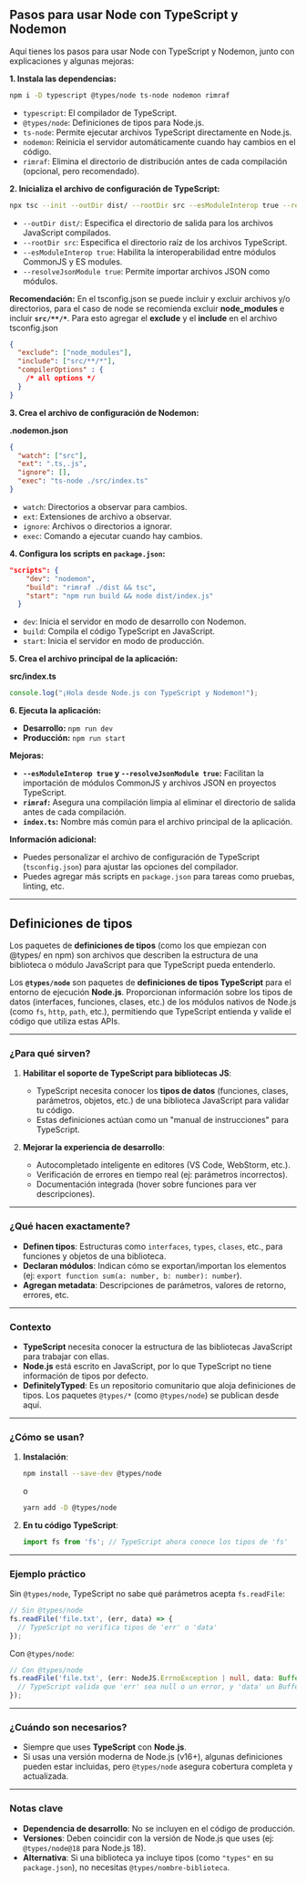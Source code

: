 ## Pasos para usar Node con TypeScript y Nodemon

Aquí tienes los pasos para usar Node con TypeScript y Nodemon, junto con explicaciones y algunas mejoras:

**1. Instala las dependencias:**

```bash
npm i -D typescript @types/node ts-node nodemon rimraf
```

*   `typescript`: El compilador de TypeScript.
*   `@types/node`: Definiciones de tipos para Node.js.
*   `ts-node`: Permite ejecutar archivos TypeScript directamente en Node.js.
*   `nodemon`: Reinicia el servidor automáticamente cuando hay cambios en el código.
*   `rimraf`: Elimina el directorio de distribución antes de cada compilación (opcional, pero recomendado).

**2. Inicializa el archivo de configuración de TypeScript:**

```bash
npx tsc --init --outDir dist/ --rootDir src --esModuleInterop true --resolveJsonModule true
```

*   `--outDir dist/`: Especifica el directorio de salida para los archivos JavaScript compilados.
*   `--rootDir src`: Especifica el directorio raíz de los archivos TypeScript.
*   `--esModuleInterop true`: Habilita la interoperabilidad entre módulos CommonJS y ES modules.
*   `--resolveJsonModule true`: Permite importar archivos JSON como módulos.

**Recomendación:** En el tsconfig.json se puede incluir y excluir archivos y/o directorios, para el caso de node se recomienda excluir __node_modules__
e incluir __`src/**/*`__. Para esto agregar el __exclude__ y el __include__ en el archivo tsconfig.json

```json
{
  "exclude": ["node_modules"],
  "include": ["src/**/*"],
  "compilerOptions" : {
    /* all options */
  }
}
```


**3. Crea el archivo de configuración de Nodemon:**

**.nodemon.json**

```json
{
  "watch": ["src"],
  "ext": ".ts,.js",
  "ignore": [],
  "exec": "ts-node ./src/index.ts"
}
```

*   `watch`: Directorios a observar para cambios.
*   `ext`: Extensiones de archivo a observar.
*   `ignore`: Archivos o directorios a ignorar.
*   `exec`: Comando a ejecutar cuando hay cambios.

**4. Configura los scripts en `package.json`:**

```json
"scripts": {
    "dev": "nodemon",
    "build": "rimraf ./dist && tsc",
    "start": "npm run build && node dist/index.js"
  }
```

*   `dev`: Inicia el servidor en modo de desarrollo con Nodemon.
*   `build`: Compila el código TypeScript en JavaScript.
*   `start`: Inicia el servidor en modo de producción.

**5. Crea el archivo principal de la aplicación:**

**src/index.ts**

```typescript
console.log("¡Hola desde Node.js con TypeScript y Nodemon!");
```

**6. Ejecuta la aplicación:**

*   **Desarrollo:** `npm run dev`
*   **Producción:** `npm run start`

**Mejoras:**

*   **`--esModuleInterop true` y `--resolveJsonModule true`:** Facilitan la importación de módulos CommonJS y archivos JSON en proyectos TypeScript.
*   **`rimraf`:** Asegura una compilación limpia al eliminar el directorio de salida antes de cada compilación.
*   **`index.ts`:** Nombre más común para el archivo principal de la aplicación.

**Información adicional:**

*   Puedes personalizar el archivo de configuración de TypeScript (`tsconfig.json`) para ajustar las opciones del compilador.
*   Puedes agregar más scripts en `package.json` para tareas como pruebas, linting, etc.

---

## Definiciones de tipos
Los paquetes de **definiciones de tipos** (como los que empiezan con @types/ en npm) son archivos que describen la estructura de una biblioteca o módulo JavaScript para que TypeScript pueda entenderlo.

Los **`@types/node`** son paquetes de **definiciones de tipos TypeScript** para el entorno de ejecución **Node.js**. Proporcionan información sobre los tipos de datos (interfaces, funciones, clases, etc.) de los módulos nativos de Node.js (como `fs`, `http`, `path`, etc.), permitiendo que TypeScript entienda y valide el código que utiliza estas APIs.

---

### **¿Para qué sirven?**
1. **Habilitar el soporte de TypeScript para bibliotecas JS**:
   - TypeScript necesita conocer los **tipos de datos** (funciones, clases, parámetros, objetos, etc.) de una biblioteca JavaScript para validar tu código.
   - Estas definiciones actúan como un "manual de instrucciones" para TypeScript.

2. **Mejorar la experiencia de desarrollo**:
   - Autocompletado inteligente en editores (VS Code, WebStorm, etc.).
   - Verificación de errores en tiempo real (ej: parámetros incorrectos).
   - Documentación integrada (hover sobre funciones para ver descripciones).

---

### **¿Qué hacen exactamente?**
- **Definen tipos**: Estructuras como `interfaces`, `types`, `clases`, etc., para funciones y objetos de una biblioteca.
- **Declaran módulos**: Indican cómo se exportan/importan los elementos (ej: `export function sum(a: number, b: number): number`).
- **Agregan metadata**: Descripciones de parámetros, valores de retorno, errores, etc.

---

### **Contexto**
- **TypeScript** necesita conocer la estructura de las bibliotecas JavaScript para trabajar con ellas.
- **Node.js** está escrito en JavaScript, por lo que TypeScript no tiene información de tipos por defecto.
- **DefinitelyTyped**: Es un repositorio comunitario que aloja definiciones de tipos. Los paquetes `@types/*` (como `@types/node`) se publican desde aquí.

---

### **¿Cómo se usan?**
1. **Instalación**:
   ```bash
   npm install --save-dev @types/node
   ```
   o
   ```bash
   yarn add -D @types/node
   ```

2. **En tu código TypeScript**:
   ```typescript
   import fs from 'fs'; // TypeScript ahora conoce los tipos de 'fs'
   ```

---

### **Ejemplo práctico**
Sin `@types/node`, TypeScript no sabe qué parámetros acepta `fs.readFile`:
```typescript
// Sin @types/node
fs.readFile('file.txt', (err, data) => {
  // TypeScript no verifica tipos de 'err' o 'data'
});
```

Con `@types/node`:
```typescript
// Con @types/node
fs.readFile('file.txt', (err: NodeJS.ErrnoException | null, data: Buffer) => {
  // TypeScript valida que 'err' sea null o un error, y 'data' un Buffer
});
```

---

### **¿Cuándo son necesarios?**
- Siempre que uses **TypeScript** con **Node.js**.
- Si usas una versión moderna de Node.js (v16+), algunas definiciones pueden estar incluidas, pero `@types/node` asegura cobertura completa y actualizada.

---

### **Notas clave**
- **Dependencia de desarrollo**: No se incluyen en el código de producción.
- **Versiones**: Deben coincidir con la versión de Node.js que uses (ej: `@types/node@18` para Node.js 18).
- **Alternativa**: Si una biblioteca ya incluye tipos (como `"types"` en su `package.json`), no necesitas `@types/nombre-biblioteca`.
